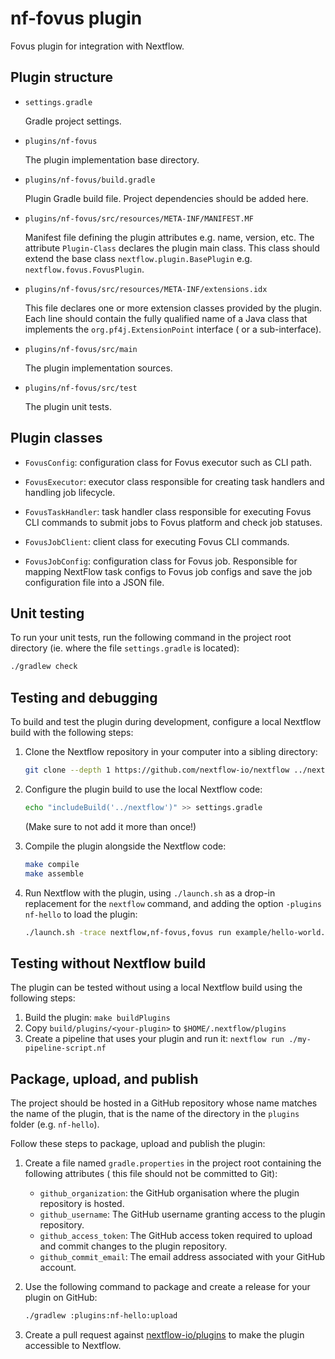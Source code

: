 # nf-fovus plugin

Fovus plugin for integration with Nextflow.

## Plugin structure

- `settings.gradle`

  Gradle project settings.

- `plugins/nf-fovus`

  The plugin implementation base directory.

- `plugins/nf-fovus/build.gradle`

  Plugin Gradle build file. Project dependencies should be added here.

- `plugins/nf-fovus/src/resources/META-INF/MANIFEST.MF`

  Manifest file defining the plugin attributes e.g. name, version, etc. The attribute `Plugin-Class`
  declares the plugin main class. This class should extend the base class
  `nextflow.plugin.BasePlugin` e.g. `nextflow.fovus.FovusPlugin`.

- `plugins/nf-fovus/src/resources/META-INF/extensions.idx`

  This file declares one or more extension classes provided by the plugin. Each line should contain
  the fully qualified name of a Java class that implements the `org.pf4j.ExtensionPoint` interface (
  or a sub-interface).

- `plugins/nf-fovus/src/main`

  The plugin implementation sources.

- `plugins/nf-fovus/src/test`

  The plugin unit tests.

## Plugin classes

- `FovusConfig`: configuration class for Fovus executor such as CLI path.

- `FovusExecutor`: executor class responsible for creating task handlers and handling job lifecycle.

- `FovusTaskHandler`: task handler class responsible for executing Fovus CLI commands to submit jobs
  to Fovus platform and check job statuses.

- `FovusJobClient`: client class for executing Fovus CLI commands.

- `FovusJobConfig`: configuration class for Fovus job. Responsible for mapping NextFlow task configs
  to Fovus job configs and save the job configuration file into a JSON file.

## Unit testing

To run your unit tests, run the following command in the project root directory (ie. where the file
`settings.gradle` is located):

```bash
./gradlew check
```

## Testing and debugging

To build and test the plugin during development, configure a local Nextflow build with the following
steps:

1. Clone the Nextflow repository in your computer into a sibling directory:
    ```bash
    git clone --depth 1 https://github.com/nextflow-io/nextflow ../nextflow
    ```

2. Configure the plugin build to use the local Nextflow code:
    ```bash
    echo "includeBuild('../nextflow')" >> settings.gradle
    ```

   (Make sure to not add it more than once!)

3. Compile the plugin alongside the Nextflow code:
    ```bash
    make compile
    make assemble
    ```

4. Run Nextflow with the plugin, using `./launch.sh` as a drop-in replacement for the `nextflow`
   command, and adding the option `-plugins nf-hello` to load the plugin:
    ```bash
    ./launch.sh -trace nextflow,nf-fovus,fovus run example/hello-world.nf -plugins nf-fovus
    ```

## Testing without Nextflow build

The plugin can be tested without using a local Nextflow build using the following steps:

1. Build the plugin: `make buildPlugins`
2. Copy `build/plugins/<your-plugin>` to `$HOME/.nextflow/plugins`
3. Create a pipeline that uses your plugin and run it: `nextflow run ./my-pipeline-script.nf`

## Package, upload, and publish

The project should be hosted in a GitHub repository whose name matches the name of the plugin, that
is the name of the directory in the `plugins` folder (e.g. `nf-hello`).

Follow these steps to package, upload and publish the plugin:

1. Create a file named `gradle.properties` in the project root containing the following attributes (
   this file should not be committed to Git):

    * `github_organization`: the GitHub organisation where the plugin repository is hosted.
    * `github_username`: The GitHub username granting access to the plugin repository.
    * `github_access_token`: The GitHub access token required to upload and commit changes to the
      plugin repository.
    * `github_commit_email`: The email address associated with your GitHub account.

2. Use the following command to package and create a release for your plugin on GitHub:
    ```bash
    ./gradlew :plugins:nf-hello:upload
    ```

3. Create a pull request
   against [nextflow-io/plugins](https://github.com/nextflow-io/plugins/blob/main/plugins.json) to
   make the plugin accessible to Nextflow.
